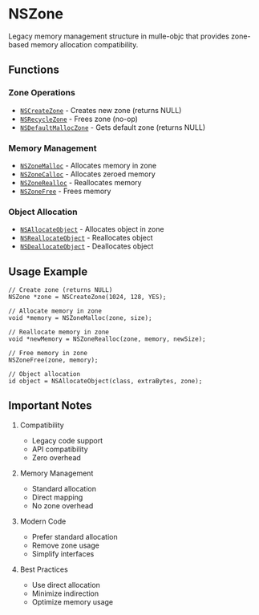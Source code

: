 # NSZone

Legacy memory management structure in mulle-objc that provides zone-based memory allocation compatibility.

## Functions

### Zone Operations
- [`NSCreateZone`](https://www.perplexity.ai/search?q=Please+create+some+detailed+API+documentation+for+the+function+NSCreateZone+of+the+MulleObjC+project+https://github.com/mulle-objc/MulleObjC.+You+will+find+source+code+probably+at+https://raw.githubusercontent.com/mulle-objc/MulleObjC/refs/heads/master/src/class/NSZone.m+and+the+header+at+https://raw.githubusercontent.com/mulle-objc/MulleObjC/refs/heads/master/src/class/NSZone.h+and+there+may+also+be+tests+for+it+in+the+test/+folder) - Creates new zone (returns NULL)
- [`NSRecycleZone`](https://www.perplexity.ai/search?q=Please+create+some+detailed+API+documentation+for+the+function+NSRecycleZone+of+the+MulleObjC+project+https://github.com/mulle-objc/MulleObjC.+You+will+find+source+code+probably+at+https://raw.githubusercontent.com/mulle-objc/MulleObjC/refs/heads/master/src/class/NSZone.m+and+the+header+at+https://raw.githubusercontent.com/mulle-objc/MulleObjC/refs/heads/master/src/class/NSZone.h+and+there+may+also+be+tests+for+it+in+the+test/+folder) - Frees zone (no-op)
- [`NSDefaultMallocZone`](https://www.perplexity.ai/search?q=Please+create+some+detailed+API+documentation+for+the+function+NSDefaultMallocZone+of+the+MulleObjC+project+https://github.com/mulle-objc/MulleObjC.+You+will+find+source+code+probably+at+https://raw.githubusercontent.com/mulle-objc/MulleObjC/refs/heads/master/src/class/NSZone.m+and+the+header+at+https://raw.githubusercontent.com/mulle-objc/MulleObjC/refs/heads/master/src/class/NSZone.h+and+there+may+also+be+tests+for+it+in+the+test/+folder) - Gets default zone (returns NULL)

### Memory Management
- [`NSZoneMalloc`](https://www.perplexity.ai/search?q=Please+create+some+detailed+API+documentation+for+the+function+NSZoneMalloc+of+the+MulleObjC+project+https://github.com/mulle-objc/MulleObjC.+You+will+find+source+code+probably+at+https://raw.githubusercontent.com/mulle-objc/MulleObjC/refs/heads/master/src/class/NSZone.m+and+the+header+at+https://raw.githubusercontent.com/mulle-objc/MulleObjC/refs/heads/master/src/class/NSZone.h+and+there+may+also+be+tests+for+it+in+the+test/+folder) - Allocates memory in zone
- [`NSZoneCalloc`](https://www.perplexity.ai/search?q=Please+create+some+detailed+API+documentation+for+the+function+NSZoneCalloc+of+the+MulleObjC+project+https://github.com/mulle-objc/MulleObjC.+You+will+find+source+code+probably+at+https://raw.githubusercontent.com/mulle-objc/MulleObjC/refs/heads/master/src/class/NSZone.m+and+the+header+at+https://raw.githubusercontent.com/mulle-objc/MulleObjC/refs/heads/master/src/class/NSZone.h+and+there+may+also+be+tests+for+it+in+the+test/+folder) - Allocates zeroed memory
- [`NSZoneRealloc`](https://www.perplexity.ai/search?q=Please+create+some+detailed+API+documentation+for+the+function+NSZoneRealloc+of+the+MulleObjC+project+https://github.com/mulle-objc/MulleObjC.+You+will+find+source+code+probably+at+https://raw.githubusercontent.com/mulle-objc/MulleObjC/refs/heads/master/src/class/NSZone.m+and+the+header+at+https://raw.githubusercontent.com/mulle-objc/MulleObjC/refs/heads/master/src/class/NSZone.h+and+there+may+also+be+tests+for+it+in+the+test/+folder) - Reallocates memory
- [`NSZoneFree`](https://www.perplexity.ai/search?q=Please+create+some+detailed+API+documentation+for+the+function+NSZoneFree+of+the+MulleObjC+project+https://github.com/mulle-objc/MulleObjC.+You+will+find+source+code+probably+at+https://raw.githubusercontent.com/mulle-objc/MulleObjC/refs/heads/master/src/class/NSZone.m+and+the+header+at+https://raw.githubusercontent.com/mulle-objc/MulleObjC/refs/heads/master/src/class/NSZone.h+and+there+may+also+be+tests+for+it+in+the+test/+folder) - Frees memory

### Object Allocation
- [`NSAllocateObject`](https://www.perplexity.ai/search?q=Please+create+some+detailed+API+documentation+for+the+function+NSAllocateObject+of+the+MulleObjC+project+https://github.com/mulle-objc/MulleObjC.+You+will+find+source+code+probably+at+https://raw.githubusercontent.com/mulle-objc/MulleObjC/refs/heads/master/src/class/NSZone.m+and+the+header+at+https://raw.githubusercontent.com/mulle-objc/MulleObjC/refs/heads/master/src/class/NSZone.h+and+there+may+also+be+tests+for+it+in+the+test/+folder) - Allocates object in zone
- [`NSReallocateObject`](https://www.perplexity.ai/search?q=Please+create+some+detailed+API+documentation+for+the+function+NSReallocateObject+of+the+MulleObjC+project+https://github.com/mulle-objc/MulleObjC.+You+will+find+source+code+probably+at+https://raw.githubusercontent.com/mulle-objc/MulleObjC/refs/heads/master/src/class/NSZone.m+and+the+header+at+https://raw.githubusercontent.com/mulle-objc/MulleObjC/refs/heads/master/src/class/NSZone.h+and+there+may+also+be+tests+for+it+in+the+test/+folder) - Reallocates object
- [`NSDeallocateObject`](https://www.perplexity.ai/search?q=Please+create+some+detailed+API+documentation+for+the+function+NSDeallocateObject+of+the+MulleObjC+project+https://github.com/mulle-objc/MulleObjC.+You+will+find+source+code+probably+at+https://raw.githubusercontent.com/mulle-objc/MulleObjC/refs/heads/master/src/class/NSZone.m+and+the+header+at+https://raw.githubusercontent.com/mulle-objc/MulleObjC/refs/heads/master/src/class/NSZone.h+and+there+may+also+be+tests+for+it+in+the+test/+folder) - Deallocates object

## Usage Example

```objc
// Create zone (returns NULL)
NSZone *zone = NSCreateZone(1024, 128, YES);

// Allocate memory in zone
void *memory = NSZoneMalloc(zone, size);

// Reallocate memory in zone
void *newMemory = NSZoneRealloc(zone, memory, newSize);

// Free memory in zone
NSZoneFree(zone, memory);

// Object allocation
id object = NSAllocateObject(class, extraBytes, zone);
```

## Important Notes

1. Compatibility
   - Legacy code support
   - API compatibility
   - Zero overhead

2. Memory Management
   - Standard allocation
   - Direct mapping
   - No zone overhead

3. Modern Code
   - Prefer standard allocation
   - Remove zone usage
   - Simplify interfaces

4. Best Practices
   - Use direct allocation
   - Minimize indirection
   - Optimize memory usage
